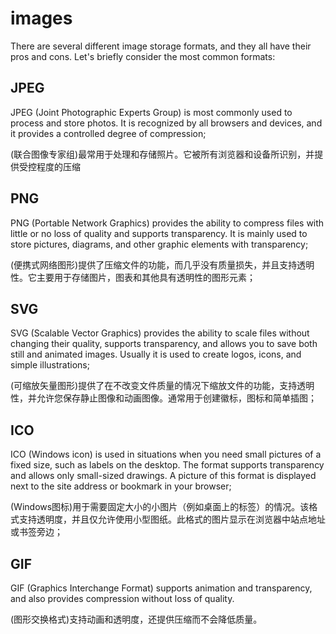 # images

There are several different image storage formats, and they all have their pros and cons. Let's briefly consider the most common formats:

## JPEG

JPEG (Joint Photographic Experts Group) is most commonly used to process and store photos. It is recognized by all browsers and devices, and it provides a controlled degree of compression;

(联合图像专家组)最常用于处理和存储照片。它被所有浏览器和设备所识别，并提供受控程度的压缩

## PNG

PNG (Portable Network Graphics) provides the ability to compress files with little or no loss of quality and supports transparency. It is mainly used to store pictures, diagrams, and other graphic elements with transparency;

(便携式网络图形)提供了压缩文件的功能，而几乎没有质量损失，并且支持透明性。它主要用于存储图片，图表和其他具有透明性的图形元素；

## SVG

SVG (Scalable Vector Graphics) provides the ability to scale files without changing their quality, supports transparency, and allows you to save both still and animated images. Usually it is used to create logos, icons, and simple illustrations;

(可缩放矢量图形)提供了在不改变文件质量的情况下缩放文件的功能，支持透明性，并允许您保存静止图像和动画图像。通常用于创建徽标，图标和简单插图；

## ICO

ICO (Windows icon) is used in situations when you need small pictures of a fixed size, such as labels on the desktop. The format supports transparency and allows only small-sized drawings. A picture of this format is displayed next to the site address or bookmark in your browser;

(Windows图标)用于需要固定大小的小图片（例如桌面上的标签）的情况。该格式支持透明度，并且仅允许使用小型图纸。此格式的图片显示在浏览器中站点地址或书签旁边；

## GIF

GIF (Graphics Interchange Format) supports animation and transparency, and also provides compression without loss of quality.

(图形交换格式)支持动画和透明度，还提供压缩而不会降低质量。

